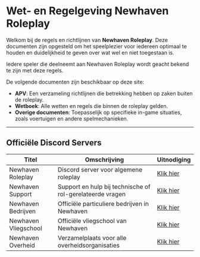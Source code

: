 # Wet- en Regelgeving Newhaven Roleplay

Welkom bij de regels en richtlijnen van **Newhaven Roleplay**. Deze documenten zijn opgesteld om het speelplezier voor iedereen optimaal te houden en duidelijkheid te geven over wat wel en niet toegestaan is.

Iedere speler die deelneemt aan Newhaven Roleplay wordt geacht bekend te zijn met deze regels.

De volgende documenten zijn beschikbaar op deze site:

- **APV**: Een verzameling richtlijnen die betrekking hebben op zaken buiten de roleplay.
- **Wetboek**: Alle wetten en regels die binnen de roleplay gelden.
- **Overige documenten**: Toepasselijk op specifieke in-game situaties, zoals voertuigen en andere spelmechanieken.

---

## Officiële Discord Servers

| Titel | Omschrijving | Uitnodiging |
|-------|-------------|------------|
| Newhaven Roleplay | Discord server voor algemene roleplay | [Klik hier](#) |
| Newhaven Support | Support en hulp bij technische of rol-gerelateerde vragen | [Klik hier](#) |
| Newhaven Bedrijven | Officiële particuliere bedrijven in Newhaven | [Klik hier](#) |
| Newhaven Vliegschool | Officiële vliegschool van Newhaven | [Klik hier](#) |
| Newhaven Overheid | Verzamelplaats voor alle overheidsorganisaties | [Klik hier](#) |
